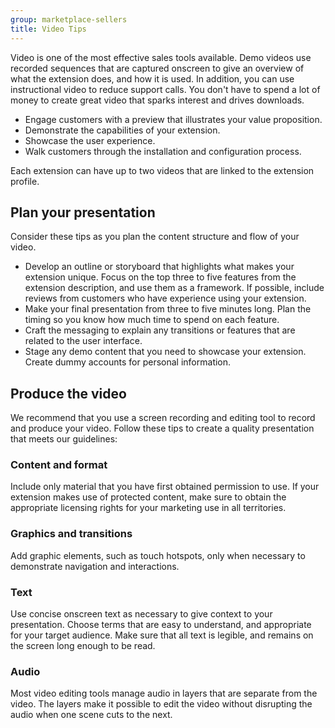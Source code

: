 ```yaml
---
group: marketplace-sellers
title: Video Tips
---
```


Video is one of the most effective sales tools available. Demo videos use recorded sequences that are captured onscreen to give an overview of what the extension does, and how it is used. In addition, you can use instructional video to reduce support calls. You don't have to spend a lot of money to create great video that sparks interest and drives downloads.

-  Engage customers with a preview that illustrates your value proposition.
-  Demonstrate the capabilities of your extension.
-  Showcase the user experience.
-  Walk customers through the installation and configuration process.

Each extension can have up to two videos that are linked to the extension profile.

## Plan your presentation

Consider these tips as you plan the content structure and flow of your video.

-  Develop an outline or storyboard that highlights what makes your extension unique. Focus on the top three to five features from the extension description, and use them as a framework. If possible, include reviews from customers who have experience using your extension.
-  Make your final presentation from three to five minutes long. Plan the timing so you know how much time to spend on each feature.
-  Craft the messaging to explain any transitions or features that are related to the user interface.
-  Stage any demo content that you need to showcase your extension. Create dummy accounts for personal information.

## Produce the video

We recommend that you use a screen recording and editing tool to record and produce your video. Follow these tips to create a quality presentation that meets our guidelines:

### Content and format

Include only material that you have first obtained permission to use. If your extension makes use of protected content, make sure to obtain the appropriate licensing rights for your marketing use in all territories.

### Graphics and transitions

Add graphic elements, such as touch hotspots, only when necessary to demonstrate navigation and interactions.

### Text

Use concise onscreen text as necessary to give context to your presentation. Choose terms that are easy to understand, and appropriate for your target audience. Make sure that all text is legible, and remains on the screen long enough to be read.

### Audio

Most video editing tools manage audio in layers that are separate from the video. The layers make it possible to edit the video without disrupting the audio when one scene cuts to the next.
